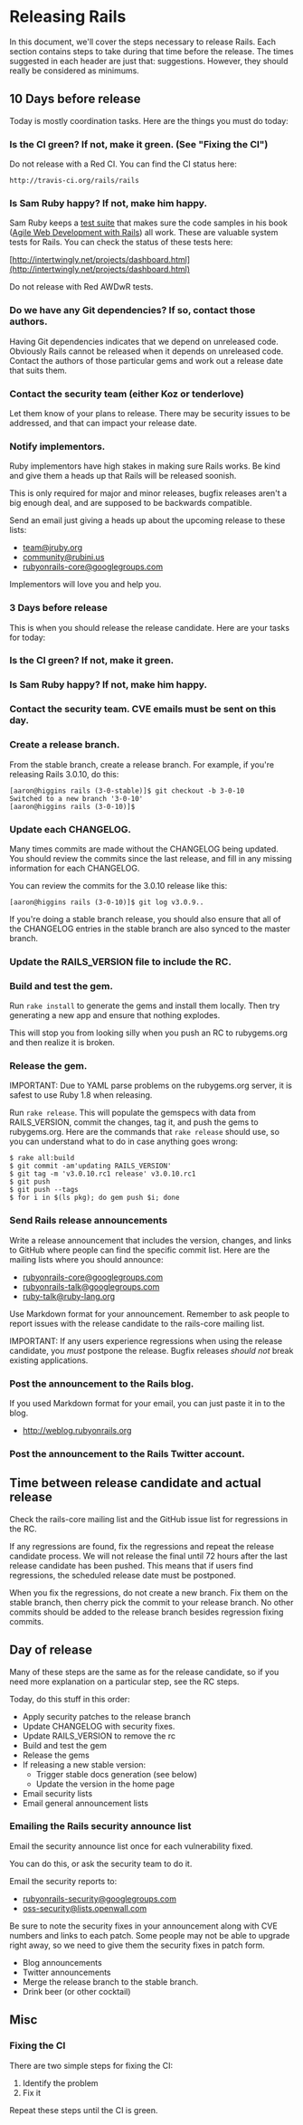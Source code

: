 # Releasing Rails

In this document, we'll cover the steps necessary to release Rails.  Each
section contains steps to take during that time before the release.  The times
suggested in each header are just that: suggestions.  However, they should
really be considered as minimums.

## 10 Days before release

Today is mostly coordination tasks.  Here are the things you must do today:

### Is the CI green?  If not, make it green. (See "Fixing the CI")

Do not release with a Red CI.  You can find the CI status here:

```
http://travis-ci.org/rails/rails
```

### Is Sam Ruby happy?  If not, make him happy.

Sam Ruby keeps a [test suite](https://github.com/rubys/awdwr) that makes
sure the code samples in his book 
([Agile Web Development with Rails](https://pragprog.com/titles/rails4/agile-web-development-with-rails-4th-edition))
all work.  These are valuable system tests
for Rails.  You can check the status of these tests here:

[http://intertwingly.net/projects/dashboard.html](http://intertwingly.net/projects/dashboard.html)

Do not release with Red AWDwR tests.

### Do we have any Git dependencies?  If so, contact those authors.

Having Git dependencies indicates that we depend on unreleased code.
Obviously Rails cannot be released when it depends on unreleased code.
Contact the authors of those particular gems and work out a release date that
suits them.

### Contact the security team (either Koz or tenderlove)

Let them know of your plans to release.  There may be security issues to be
addressed, and that can impact your release date.

### Notify implementors.

Ruby implementors have high stakes in making sure Rails works.  Be kind and
give them a heads up that Rails will be released soonish.

This is only required for major and minor releases, bugfix releases aren't a
big enough deal, and are supposed to be backwards compatible.

Send an email just giving a heads up about the upcoming release to these
lists:

* team@jruby.org
* community@rubini.us
* rubyonrails-core@googlegroups.com

Implementors will love you and help you.

### 3 Days before release

This is when you should release the release candidate.  Here are your tasks
for today:

### Is the CI green?  If not, make it green.

### Is Sam Ruby happy?  If not, make him happy.

### Contact the security team.  CVE emails must be sent on this day.

### Create a release branch.

From the stable branch, create a release branch.  For example, if you're
releasing Rails 3.0.10, do this:

```
[aaron@higgins rails (3-0-stable)]$ git checkout -b 3-0-10
Switched to a new branch '3-0-10'
[aaron@higgins rails (3-0-10)]$
```

### Update each CHANGELOG.

Many times commits are made without the CHANGELOG being updated.  You should
review the commits since the last release, and fill in any missing information
for each CHANGELOG.

You can review the commits for the 3.0.10 release like this:

```
[aaron@higgins rails (3-0-10)]$ git log v3.0.9..
```

If you're doing a stable branch release, you should also ensure that all of
the CHANGELOG entries in the stable branch are also synced to the master
branch.

### Update the RAILS_VERSION file to include the RC.

### Build and test the gem.

Run `rake install` to generate the gems and install them locally. Then try
generating a new app and ensure that nothing explodes.

This will stop you from looking silly when you push an RC to rubygems.org and
then realize it is broken.

### Release the gem.

IMPORTANT: Due to YAML parse problems on the rubygems.org server, it is safest
to use Ruby 1.8 when releasing.

Run `rake release`.  This will populate the gemspecs with data from
RAILS_VERSION, commit the changes, tag it, and push the gems to rubygems.org.
Here are the commands that `rake release` should use, so you can understand
what to do in case anything goes wrong:

```
$ rake all:build
$ git commit -am'updating RAILS_VERSION'
$ git tag -m 'v3.0.10.rc1 release' v3.0.10.rc1
$ git push
$ git push --tags
$ for i in $(ls pkg); do gem push $i; done
```

### Send Rails release announcements

Write a release announcement that includes the version, changes, and links to
GitHub where people can find the specific commit list.  Here are the mailing
lists where you should announce:

* rubyonrails-core@googlegroups.com
* rubyonrails-talk@googlegroups.com
* ruby-talk@ruby-lang.org

Use Markdown format for your announcement.  Remember to ask people to report
issues with the release candidate to the rails-core mailing list.

IMPORTANT: If any users experience regressions when using the release
candidate, you *must* postpone the release.  Bugfix releases *should not*
break existing applications.

### Post the announcement to the Rails blog.

If you used Markdown format for your email, you can just paste it in to the
blog.

* http://weblog.rubyonrails.org

### Post the announcement to the Rails Twitter account.

## Time between release candidate and actual release

Check the rails-core mailing list and the GitHub issue list for regressions in
the RC.

If any regressions are found, fix the regressions and repeat the release
candidate process.  We will not release the final until 72 hours after the
last release candidate has been pushed.  This means that if users find
regressions, the scheduled release date must be postponed.

When you fix the regressions, do not create a new branch.  Fix them on the
stable branch, then cherry pick the commit to your release branch.  No other
commits should be added to the release branch besides regression fixing commits.

## Day of release

Many of these steps are the same as for the release candidate, so if you need
more explanation on a particular step, see the RC steps.

Today, do this stuff in this order:

* Apply security patches to the release branch
* Update CHANGELOG with security fixes.
* Update RAILS_VERSION to remove the rc
* Build and test the gem
* Release the gems
* If releasing a new stable version:
  - Trigger stable docs generation (see below)
  - Update the version in the home page
* Email security lists
* Email general announcement lists

### Emailing the Rails security announce list

Email the security announce list once for each vulnerability fixed.

You can do this, or ask the security team to do it.

Email the security reports to:

* rubyonrails-security@googlegroups.com
* oss-security@lists.openwall.com

Be sure to note the security fixes in your announcement along with CVE numbers
and links to each patch.  Some people may not be able to upgrade right away,
so we need to give them the security fixes in patch form.

* Blog announcements
* Twitter announcements
* Merge the release branch to the stable branch.
* Drink beer (or other cocktail)

## Misc

### Fixing the CI

There are two simple steps for fixing the CI:

1. Identify the problem
2. Fix it

Repeat these steps until the CI is green.
